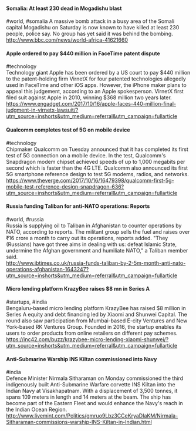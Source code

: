 
#### Somalia: At least 230 dead in Mogadishu blast
#world, #somalia
A massive bomb attack in a busy area of the Somali capital Mogadishu on Saturday is now known to have killed at least 230 people, police say. No group has yet said it was behind the bombing.  
http://www.bbc.com/news/world-africa-41621660

#### Apple ordered to pay $440 million in FaceTime patent dispute
#technology  
Technology giant Apple has been ordered by a US court to pay $440 million to the patent-holding firm VirnetX for four patented technologies allegedly used in FaceTime and other iOS apps. However, the iPhone maker plans to appeal this judgement, according to an Apple spokesperson. VirnetX first filed suit against Apple in 2010, winning $368 million two years later.  
https://www.engadget.com/2017/10/16/apple-faces-440-million-final-judgment-in-virnetx-lawsuit/?utm_source=inshorts&utm_medium=referral&utm_campaign=fullarticle

#### Qualcomm completes test of 5G on mobile device
#technology  
Chipmaker Qualcomm on Tuesday announced that it has completed its first test of 5G connection on a mobile device. In the test, Qualcomm's Snapdragon modem chipset achieved speeds of up to 1,000 megabits per second which is faster than the 4G LTE. Qualcomm also announced its first 5G smartphone reference design to test 5G modems, radios, and networks.  
https://www.theverge.com/2017/10/16/16479398/qualcomm-first-5g-mobile-test-reference-design-snapdragon-636?utm_source=inshorts&utm_medium=referral&utm_campaign=fullarticle

#### Russia funding Taliban for anti-NATO operations: Reports
#world, #russia  
Russia is supplying oil to Taliban in Afghanistan to counter operations by NATO, according to reports. The militant group sells the fuel and raises over ₹16 crore a month to carry out its operations, reports added. "They (Russians) have got three aims in dealing with us: defeat Islamic State, undermine the Afghan government and humiliate NATO," a Taliban member said.  
http://www.ibtimes.co.uk/russia-funds-taliban-by-2-5m-month-anti-nato-operations-afghanistan-1643247?utm_source=inshorts&utm_medium=referral&utm_campaign=fullarticle

#### Micro lending platform KrazyBee raises $8 mn in Series A
#startups, #india  
Bengaluru-based micro lending platform KrazyBee has raised $8 million in Series A equity and debt financing led by Xiaomi and Shunwei Capital. The round also saw participation from Mumbai-based E-city Ventures and New York-based RK Ventures Group. Founded in 2016, the startup enables its users to order products from online retailers on different pay schemes.  
https://inc42.com/buzz/krazybee-micro-lending-xiaomi-shunwei/?utm_source=inshorts&utm_medium=referral&utm_campaign=fullarticle

#### Anti-Submarine Warship INS Kiltan commissioned into Navy
#india  
Defence Minister Nirmala Sitharaman on Monday commissioned the third indigenously built Anti-Submarine Warfare corvette INS Kiltan into the Indian Navy at Visakhapatnam. With a displacement of 3,500 tonnes, it spans 109 meters in length and 14 meters at the beam. The ship has become part of the Eastern Fleet and would enhance the Navy's reach in the Indian Ocean Region.  
http://www.livemint.com/Politics/gmruo9Lbz3CCeKryaDIaKM/Nirmala-Sitharaman-commissions-warship-INS-Kiltan-in-Indian.html
